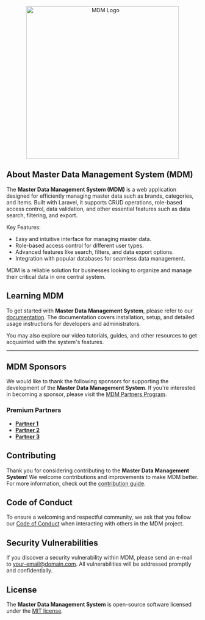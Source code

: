 <p align="center"><a href="https://yourprojectlink.com" target="_blank"><img src="https://www.example.com/path/to/your-image.jpg" width="400" alt="MDM Logo"></a></p>



## About Master Data Management System (MDM)

The **Master Data Management System (MDM)** is a web application designed for efficiently managing master data such as brands, categories, and items. Built with Laravel, it supports CRUD operations, role-based access control, data validation, and other essential features such as data search, filtering, and export.

Key Features:
- Easy and intuitive interface for managing master data.
- Role-based access control for different user types.
- Advanced features like search, filters, and data export options.
- Integration with popular databases for seamless data management.

MDM is a reliable solution for businesses looking to organize and manage their critical data in one central system.

## Learning MDM

To get started with **Master Data Management System**, please refer to our [documentation](https://yourdocumentationlink.com). The documentation covers installation, setup, and detailed usage instructions for developers and administrators.

You may also explore our video tutorials, guides, and other resources to get acquainted with the system's features.

---

## MDM Sponsors

We would like to thank the following sponsors for supporting the development of the **Master Data Management System**. If you're interested in becoming a sponsor, please visit the [MDM Partners Program](https://yourpartnersprogramlink.com).

### Premium Partners

- **[Partner 1](https://partner1link.com)**
- **[Partner 2](https://partner2link.com)**
- **[Partner 3](https://partner3link.com)**

## Contributing

Thank you for considering contributing to the **Master Data Management System**! We welcome contributions and improvements to make MDM better. For more information, check out the [contribution guide](https://yourcontributingguide.com).

## Code of Conduct

To ensure a welcoming and respectful community, we ask that you follow our [Code of Conduct](https://yourcodeofconductlink.com) when interacting with others in the MDM project.

## Security Vulnerabilities

If you discover a security vulnerability within MDM, please send an e-mail to [your-email@domain.com](mailto:your-email@domain.com). All vulnerabilities will be addressed promptly and confidentially.

## License

The **Master Data Management System** is open-source software licensed under the [MIT license](https://opensource.org/licenses/MIT).
